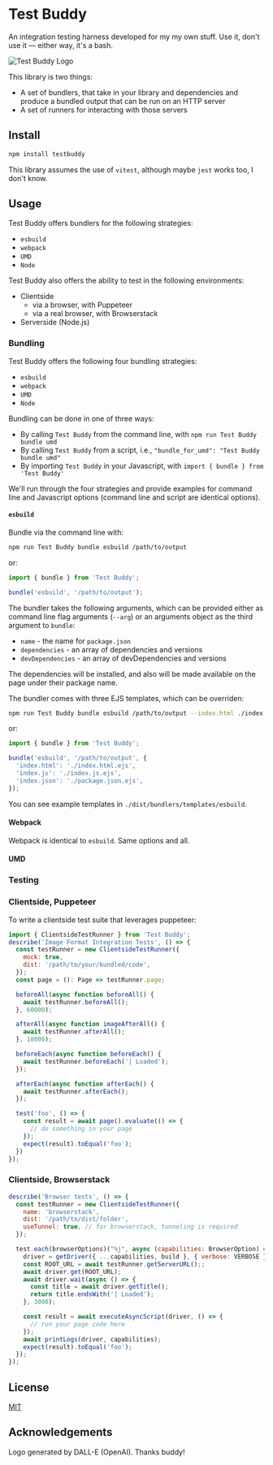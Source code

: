 # Test Buddy

An integration testing harness developed for my my own stuff. Use it, don't use it &mdash; either way, it's a bash.

![Test Buddy Logo](./assets/testbuddy.webp)

This library is two things:

- A set of bundlers, that take in your library and dependencies and produce a bundled output that can be run on an HTTP server
- A set of runners for interacting with those servers

## Install

```bash
npm install testbuddy
```

This library assumes the use of `vitest`, although maybe `jest` works too, I don't know.

## Usage

Test Buddy offers bundlers for the following strategies:

- `esbuild`
- `webpack`
- `UMD`
- `Node`

Test Buddy also offers the ability to test in the following environments:

- Clientside
  - via a browser, with Puppeteer
  - via a real browser, with Browserstack
- Serverside (Node.js)

### Bundling

Test Buddy offers the following four bundling strategies:

- `esbuild`
- `webpack`
- `UMD`
- `Node`

Bundling can be done in one of three ways:

- By calling `Test Buddy` from the command line, with `npm run Test Buddy bundle umd`
- By calling `Test Buddy` from a script, i.e., `"bundle_for_umd": "Test Buddy bundle umd"`
- By importing `Test Buddy` in your Javascript, with `import { bundle } from 'Test Buddy'`

We'll run through the four strategies and provide examples for command line and Javascript options (command line and script are identical options).

#### `esbuild`

Bundle via the command line with:

```bash
npm run Test Buddy bundle esbuild /path/to/output
```

or:

```javascript
import { bundle } from 'Test Buddy';

bundle('esbuild', '/path/to/output');
```

The bundler takes the following arguments, which can be provided either as command line flag arguments (`--arg`) or an arguments object as the third argument to `bundle`:

- `name` - the name for `package.json`
- `dependencies` - an array of dependencies and versions
- `devDependencies` - an array of devDependencies and versions

The dependencies will be installed, and also will be made available on the page under their package name.

The bundler comes with three EJS templates, which can be overriden:

```bash
npm run Test Buddy bundle esbuild /path/to/output --index.html ./index.html.ejs --index.js ./index.js.ejs --package.json ./package.json.ejs
```

or:

```javascript
import { bundle } from 'Test Buddy';

bundle('esbuild', '/path/to/output', {
  'index.html': './index.html.ejs',
  'index.js': './index.js.ejs',
  'index.json': './package.json.ejs',
});
```

You can see example templates in `./dist/bundlers/templates/esbuild`.

#### Webpack

Webpack is identical to `esbuild`. Same options and all.

#### UMD

### Testing

### Clientside, Puppeteer

To write a clientside test suite that leverages puppeteer:

```javascript
import { ClientsideTestRunner } from 'Test Buddy';
describe('Image Format Integration Tests', () => {
  const testRunner = new ClientsideTestRunner({
    mock: true,
    dist: '/path/to/your/bundled/code',
  });
  const page = (): Page => testRunner.page;

  beforeAll(async function beforeAll() {
    await testRunner.beforeAll();
  }, 60000);

  afterAll(async function imageAfterAll() {
    await testRunner.afterAll();
  }, 10000);

  beforeEach(async function beforeEach() {
    await testRunner.beforeEach('| Loaded');
  });

  afterEach(async function afterEach() {
    await testRunner.afterEach();
  });

  test('foo', () => {
    const result = await page().evaluate(() => {
      // do something in your page
    });
    expect(result).toEqual('foo');
  })
});
```

### Clientside, Browserstack

```javascript
describe('Browser tests', () => {
  const testRunner = new ClientsideTestRunner({
    name: 'browserstack',
    dist: '/path/to/dist/folder',
    useTunnel: true, // for browserstack, tunneling is required
  });

  test.each(browserOptions)("%j", async (capabilities: BrowserOption) => {
    driver = getDriver({ ...capabilities, build }, { verbose: VERBOSE });
    const ROOT_URL = await testRunner.getServerURL();;
    await driver.get(ROOT_URL);
    await driver.wait(async () => {
      const title = await driver.getTitle();
      return title.endsWith('| Loaded');
    }, 3000);

    const result = await executeAsyncScript(driver, () => {
      // run your page code here
    });
    await printLogs(driver, capabilities);
    expect(result).toEqual('foo');
  });
});
```

## License

[MIT](LICENSE)

## Acknowledgements

Logo generated by DALL-E (OpenAI). Thanks buddy!
